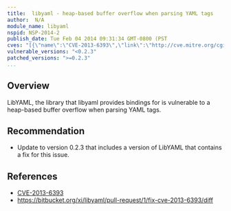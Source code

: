 ```yaml
---
title:  libyaml - heap-based buffer overflow when parsing YAML tags
author:  N/A
module_name: libyaml
nspid: NSP-2014-2
publish_date: Tue Feb 04 2014 09:31:34 GMT-0800 (PST
cves: "[{\"name\":\"CVE-2013-6393\",\"link\":\"http://cve.mitre.org/cgi-bin/cvename.cgi?name=CVE-2013-6393\"}]"
vulnerable_versions: "<0.2.3"
patched_versions: ">=0.2.3"
...
```



## Overview

LibYAML, the library that libyaml provides bindings for is vulnerable to a heap-based buffer overflow when parsing YAML tags.

## Recommendation

- Update to version 0.2.3 that includes a version of LibYAML that contains a fix for this issue.

## References
- [CVE-2013-6393](http://cve.mitre.org/cgi-bin/cvename.cgi?name=2013-6393)
- https://bitbucket.org/xi/libyaml/pull-request/1/fix-cve-2013-6393/diff

